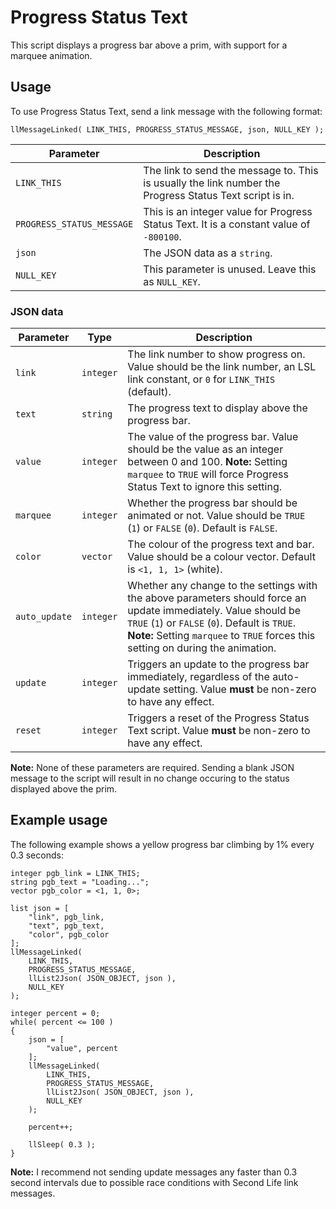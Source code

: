 # Progress Status Text
This script displays a progress bar above a prim, with support for a marquee animation.

## Usage
To use Progress Status Text, send a link message with the following format:

    llMessageLinked( LINK_THIS, PROGRESS_STATUS_MESSAGE, json, NULL_KEY );

|Parameter|Description|
|--|--|
|`LINK_THIS`|The link to send the message to. This is usually the link number the Progress Status Text script is in.|
|`PROGRESS_STATUS_MESSAGE`|This is an integer value for Progress Status Text. It is a constant value of `-800100`.|
|`json`|The JSON data as a `string`.|
|`NULL_KEY`|This parameter is unused. Leave this as `NULL_KEY`.|

### JSON data
|Parameter|Type|Description|
|--|--|--|
|`link`|`integer`|The link number to show progress on. Value should be the link number, an LSL link constant, or `0` for `LINK_THIS` (default).|
|`text`|`string`|The progress text to display above the progress bar.|
|`value`|`integer`|The value of the progress bar. Value should be the value as an integer between 0 and 100. **Note:** Setting `marquee` to `TRUE` will force Progress Status Text to ignore this setting.|
|`marquee`|`integer`|Whether the progress bar should be animated or not. Value should be `TRUE` (`1`) or `FALSE` (`0`). Default is `FALSE`.|
|`color`|`vector`|The colour of the progress text and bar. Value should be a colour vector. Default is `<1, 1, 1>` (white).|
|`auto_update`|`integer`|Whether any change to the settings with the above parameters should force an update immediately. Value should be `TRUE` (`1`) or `FALSE` (`0`). Default is `TRUE`. **Note:** Setting `marquee` to `TRUE` forces this setting on during the animation.|
|`update`|`integer`|Triggers an update to the progress bar immediately, regardless of the auto-update setting. Value **must** be non-zero to have any effect.|
|`reset`|`integer`|Triggers a reset of the Progress Status Text script. Value **must** be non-zero to have any effect.|

**Note:** None of these parameters are required. Sending a blank JSON message to the script will result in no change occuring to the status displayed above the prim.

## Example usage
The following example shows a yellow progress bar climbing by 1% every 0.3 seconds:

    integer pgb_link = LINK_THIS;
    string pgb_text = "Loading...";
    vector pgb_color = <1, 1, 0>;

	list json = [
        "link", pgb_link,
        "text", pgb_text,
        "color", pgb_color
    ];
    llMessageLinked(
        LINK_THIS,
        PROGRESS_STATUS_MESSAGE,
        llList2Json( JSON_OBJECT, json ),
        NULL_KEY
    );

    integer percent = 0;
    while( percent <= 100 )
    {
        json = [
            "value", percent
        ];
        llMessageLinked(
            LINK_THIS,
            PROGRESS_STATUS_MESSAGE,
            llList2Json( JSON_OBJECT, json ),
            NULL_KEY
        );

        percent++;

        llSleep( 0.3 );
    }

**Note:** I recommend not sending update messages any faster than 0.3 second intervals due to possible race conditions with Second Life link messages.